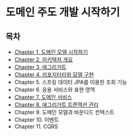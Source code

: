 # 도메인 주도 개발 시작하기

## 목차
- [Chapter 1. 도메인 모델 시작하기](./contents/chapter01.md)
- [Chapter 2. 아키텍처 개요](./contents/chapter02.md)
- [Chapter 3. 애그리거트](./contents/chapter03.md)
- [Chapter 4. 리포지터리와 모델 구현](./contents/chapter04.md)
- Chapter 5. 스프링 데이터 JPA를 이용한 조회 기능
- Chapter 6. 응용 서비스와 표현 영역
- [Chapter 7. 도메인 서비스](./contents/chapter07.md)
- [Chapter 8. 애그리거트 트랜잭션 관리](./contents/chapter08.md)
- Chapter 9. 도메인 모델과 바운디드 컨텍스트
- Chapter 10. 이벤트
- Chapter 11. CQRS